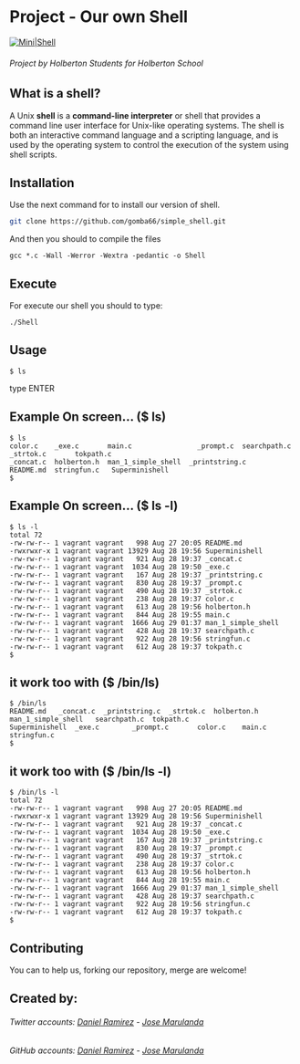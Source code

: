 # Project - Our own Shell


[![Mini|Shell](https://i.ibb.co/tq5Xm14/ourshell.png)](https://en.wikipedia.org/wiki/Unix_shell)
###### Project by Holberton Students for Holberton School
## What is a shell?
A Unix **shell** is a **command-line interpreter** or shell that provides a command line user interface for Unix-like operating systems. The shell is both an interactive command language and a scripting language, and is used by the operating system to control the execution of the system using shell scripts.
## Installation

Use the next command for to install our version of shell.

```bash
git clone https://github.com/gomba66/simple_shell.git
```

And then you should to compile the files
```
gcc *.c -Wall -Werror -Wextra -pedantic -o Shell
```
## Execute
For execute our shell you should to type:

```
./Shell
```
## Usage

```
$ ls
```
type ENTER

## Example On screen... ($ ls)
```
$ ls
color.c    _exe.c       main.c                _prompt.c  searchpath.c  _strtok.c       tokpath.c
_concat.c  holberton.h  man_1_simple_shell  _printstring.c       README.md  stringfun.c   Superminishell
$
```

## Example On screen... ($ ls -l)
```
$ ls -l
total 72
-rw-rw-r-- 1 vagrant vagrant   998 Aug 27 20:05 README.md
-rwxrwxr-x 1 vagrant vagrant 13929 Aug 28 19:56 Superminishell
-rw-rw-r-- 1 vagrant vagrant   921 Aug 28 19:37 _concat.c
-rw-rw-r-- 1 vagrant vagrant  1034 Aug 28 19:50 _exe.c
-rw-rw-r-- 1 vagrant vagrant   167 Aug 28 19:37 _printstring.c
-rw-rw-r-- 1 vagrant vagrant   830 Aug 28 19:37 _prompt.c
-rw-rw-r-- 1 vagrant vagrant   490 Aug 28 19:37 _strtok.c
-rw-rw-r-- 1 vagrant vagrant   238 Aug 28 19:37 color.c
-rw-rw-r-- 1 vagrant vagrant   613 Aug 28 19:56 holberton.h
-rw-rw-r-- 1 vagrant vagrant   844 Aug 28 19:55 main.c
-rw-rw-r-- 1 vagrant vagrant  1666 Aug 29 01:37 man_1_simple_shell
-rw-rw-r-- 1 vagrant vagrant   428 Aug 28 19:37 searchpath.c
-rw-rw-r-- 1 vagrant vagrant   922 Aug 28 19:56 stringfun.c
-rw-rw-r-- 1 vagrant vagrant   612 Aug 28 19:37 tokpath.c
$
```
## it work too with ($ /bin/ls)
```
$ /bin/ls
README.md	_concat.c  _printstring.c  _strtok.c  holberton.h  man_1_simple_shell	searchpath.c  tokpath.c
Superminishell	_exe.c	      _prompt.c	      color.c    main.c	      			stringfun.c
$ 
```
## it work too with ($ /bin/ls -l)
```
$ /bin/ls -l
total 72
-rw-rw-r-- 1 vagrant vagrant   998 Aug 27 20:05 README.md
-rwxrwxr-x 1 vagrant vagrant 13929 Aug 28 19:56 Superminishell
-rw-rw-r-- 1 vagrant vagrant   921 Aug 28 19:37 _concat.c
-rw-rw-r-- 1 vagrant vagrant  1034 Aug 28 19:50 _exe.c
-rw-rw-r-- 1 vagrant vagrant   167 Aug 28 19:37 _printstring.c
-rw-rw-r-- 1 vagrant vagrant   830 Aug 28 19:37 _prompt.c
-rw-rw-r-- 1 vagrant vagrant   490 Aug 28 19:37 _strtok.c
-rw-rw-r-- 1 vagrant vagrant   238 Aug 28 19:37 color.c
-rw-rw-r-- 1 vagrant vagrant   613 Aug 28 19:56 holberton.h
-rw-rw-r-- 1 vagrant vagrant   844 Aug 28 19:55 main.c
-rw-rw-r-- 1 vagrant vagrant  1666 Aug 29 01:37 man_1_simple_shell
-rw-rw-r-- 1 vagrant vagrant   428 Aug 28 19:37 searchpath.c
-rw-rw-r-- 1 vagrant vagrant   922 Aug 28 19:56 stringfun.c
-rw-rw-r-- 1 vagrant vagrant   612 Aug 28 19:37 tokpath.c
$ 
```
## Contributing
You can to help us, forking our repository, merge are welcome!

## Created by:
###### Twitter accounts: [Daniel Ramirez](https://twitter.com/gomba662) - [Jose Marulanda](https://twitter.com/JoseMar42198046)
###### GitHub accounts: [Daniel Ramirez](https://github.com/gomba66) - [Jose Marulanda](https://github.com/JoseMarulanda)
